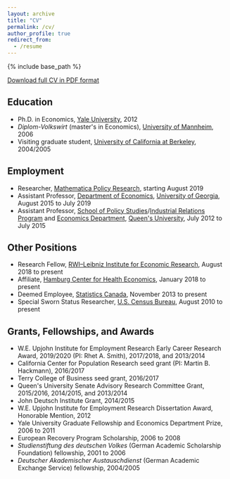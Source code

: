 ```yaml
---
layout: archive
title: "CV"
permalink: /cv/
author_profile: true
redirect_from:
  - /resume
---
```


{% include base_path %}

[Download full CV in PDF format](https://rvpohl.github.io/files/CV_RVPohl.pdf)

## Education

* Ph.D. in Economics, [Yale University](https://economics.yale.edu), 2012
* *Diplom-Volkswirt* (master's in Economics), [University of Mannheim](https://www.vwl.uni-mannheim.de/en/), 2006
* Visiting graduate student, [University of California at Berkeley](https://www.econ.berkeley.edu), 2004/2005

## Employment

* Researcher, [Mathematica Policy Research](https://www.mathematica-mpr.com), starting August 2019
* Assistant Professor, [Department of Economics](http://www.terry.uga.edu/academics/offices/economics/), [University of Georgia](https://www.uga.edu), August 2015 to July 2019
* Assistant Professor, [School of Policy Studies](https://www.queensu.ca/sps/home)/[Industrial Relations Program](https://mir.queensu.ca) and [Economics Department](https://www.econ.queensu.ca), [Queen's University](https://www.queensu.ca), July 2012 to July 2015

## Other Positions

* Research Fellow, [RWI–Leibniz Institute for Economic Research](http://en.rwi-essen.de), August 2018 to present
* Affiliate, [Hamburg Center for Health Economics](https://www.hche.uni-hamburg.de), January 2018 to present
* Deemed Employee, [Statistics Canada](https://www.statcan.gc.ca/eng/start), November 2013 to present
* Special Sworn Status Researcher, [U.S. Census Bureau](https://www.census.gov), August 2010 to present

## Grants, Fellowships, and Awards

* W.E. Upjohn Institute for Employment Research Early Career Research Award, 2019/2020 (PI: Rhet A. Smith), 2017/2018, and  2013/2014
* California Center for Population Research seed grant (PI: Martin B. Hackmann), 2016/2017
* Terry College of Business seed grant, 2016/2017
* Queen's University Senate Advisory Research Committee Grant, 2015/2016, 2014/2015, and 2013/2014
* John Deutsch Institute Grant, 2014/2015
* W.E. Upjohn Institute for Employment Research Dissertation Award, Honorable Mention, 2012
* Yale University Graduate Fellowship and Economics Department Prize, 2006 to 2011
* European Recovery Program Scholarship, 2006 to 2008
* *Studienstiftung des deutschen Volkes* (German Academic Scholarship Foundation) fellowship, 2001 to 2006
* *Deutscher Akademischer Austauschdienst* (German Academic Exchange Service) fellowship, 2004/2005